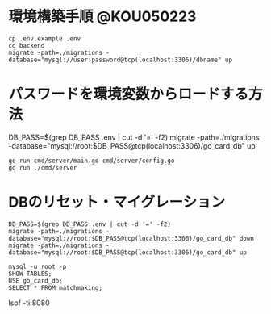 # 環境構築手順 @KOU050223

```
cp .env.example .env
cd backend
migrate -path=./migrations -database="mysql://user:password@tcp(localhost:3306)/dbname" up
```


# パスワードを環境変数からロードする方法
DB_PASS=$(grep DB_PASS .env | cut -d '=' -f2)
migrate -path=./migrations -database="mysql://root:$DB_PASS@tcp(localhost:3306)/go_card_db" up

```
go run cmd/server/main.go cmd/server/config.go
go run ./cmd/server 
```

# DBのリセット・マイグレーション
```
DB_PASS=$(grep DB_PASS .env | cut -d '=' -f2)
migrate -path=./migrations -database="mysql://root:$DB_PASS@tcp(localhost:3306)/go_card_db" down
migrate -path=./migrations -database="mysql://root:$DB_PASS@tcp(localhost:3306)/go_card_db" up
```

```
mysql -u root -p
SHOW TABLES;
USE go_card_db;
SELECT * FROM matchmaking;
```

lsof -ti:8080